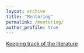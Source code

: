```yaml
---
layout: archive
title: "Mentoring"
permalink: /mentoring/
author_profile: true
---
```


[Keeping track of the literature](/posts/literature)
